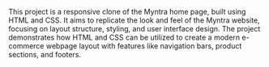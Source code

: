 This project is a responsive clone of the Myntra home page, built using HTML and CSS. It aims to replicate the look and feel of the Myntra website, focusing on layout structure, styling, and user interface design. The project demonstrates how HTML and CSS can be utilized to create a modern e-commerce webpage layout with features like navigation bars, product sections, and footers.
